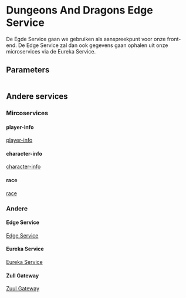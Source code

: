 # Dungeons And Dragons Edge Service

De Egde Service gaan we gebruiken als aanspreekpunt voor onze front-end. De Edge Service zal dan ook gegevens gaan ophalen uit onze microservices via de Eureka Service.

## Parameters



```bash

```

## Andere services

### Mircoservices

#### player-info
[player-info](https://github.com/DinVanwezemael/DungeonsAndDragons-PlayerInfo)
#### character-info
[character-info](https://github.com/maartenschroons/character-info-service)
#### race
[race](https://github.com/JelleVLD/DungeonsAndDragons-RaceService)


### Andere


#### Edge Service
[Edge Service](https://github.com/maartenschroons/D-D-edge-service)
#### Eureka Service
[Eureka Service](https://github.com/DinVanwezemael/DungeonsAndDragons-EurekaServer)
#### Zull Gateway
[Zuul Gateway](https://github.com/JelleVLD/ZuulGateway)